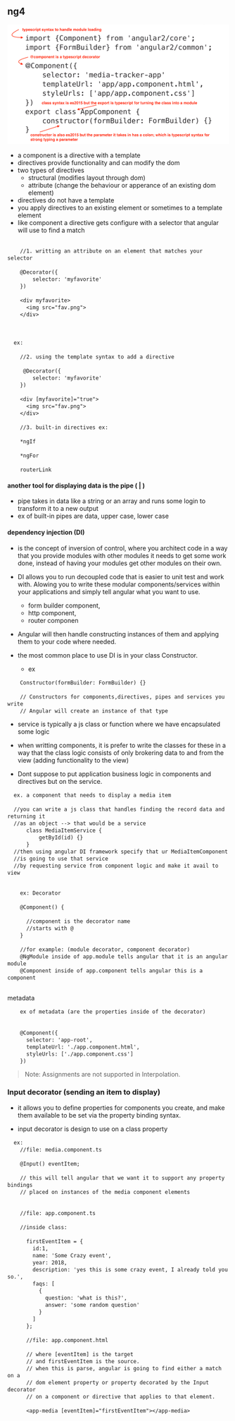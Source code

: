 ## ng4


![](assets/images/component.png)

- a component is a directive with a template
- directives provide functionality and can modify the dom
- two types of directives
  + structural (modifies layout through dom)
  + attribute (change the behaviour or apperance of an existing dom element)
- directives do not have a template
- you apply directives to an existing element or sometimes to a template element
- like component a directive gets configure with a selector that angular will
  use to find a match

```ex: 

    //1. writting an attribute on an element that matches your selector

    @Decorator({
        selector: 'myfavorite'
    })

    <div myfavorite>
      <img src="fav.png">
    </div>



  ex: 
  
    //2. using the template syntax to add a directive

     @Decorator({
        selector: 'myfavorite'
    })

    <div [myfavorite]="true">
      <img src="fav.png">
    </div>

    //3. built-in directives ex:

    *ngIf

    *ngFor

    routerLink

```

#### another tool for displaying data is the pipe ( | )

- pipe takes in data like a string or an array and runs some login to transform it
  to a new output
-  ex of built-in pipes are data, upper case, lower case

#### dependency injection (DI)

- is the concept of inversion of control, where you architect code in a way that you
  provide modules with other modules it needs to get some work done, instead of having
  your modules get other modules on their own.
- DI allows you to run decoupled code that is easier to unit test and work with.
  Alowing you to write these modular components/services within your applications and
  simply tell angular what you want to use. 
  + form builder component, 
  + http component, 
  + router componen
- Angular will then handle constructing instances of them and applying them to your code
  where needed.    

- the most common place to use DI is in your class Constructor.
  + ex

```
    Constructor(formBuilder: FormBuilder) {}

    // Constructors for components,directives, pipes and services you write
    // Angular will create an instance of that type
```

- service is typically a js class or function where we have encapsulated some logic

- when writting components, it is prefer to write the classes for these in a way that
  the class logic consists of only brokering data to and from the view (adding functionality to the view)
- Dont suppose to put application business logic in components and directives but on the
  service.

```
  ex. a component that needs to display a media item

  //you can write a js class that handles finding the record data and returning it
  //as an object --> that would be a service
      class MediaItemService {
          getById(id) {}
      }
  //then using angular DI framework specify that ur MediaItemComponent
  //is going to use that service
  //by requesting service from component logic and make it avail to view


```

```
    ex: Decorator

    @Component() {

      //component is the decorator name
      //starts with @
    }

    //for example: (module decorator, component decorator)
    @NgModule inside of app.module tells angular that it is an angular module
    @Component inside of app.component tells angular this is a component
  
```

metadata

```
    ex of metadata (are the properties inside of the decorator)

    
    @Component({
      selector: 'app-root',
      templateUrl: './app.component.html',
      styleUrls: ['./app.component.css']
    })

```

> Note: Assignments are not supported in Interpolation.


### Input decorator (sending an item to display)

- it allows you to define properties for components you create, and make them
  available to be set via the property binding syntax.

- input decorator is design to use on a class property

```
  ex:
    //file: media.component.ts

    @Input() eventItem;

    // this will tell angular that we want it to support any property bindings
    // placed on instances of the media component elements


    //file: app.component.ts

    //inside class:

      firstEventItem = {
        id:1,
        name: 'Some Crazy event',
        year: 2018,
        description: 'yes this is some crazy event, I already told you so.',
        faqs: [
          {
            question: 'what is this?',
            answer: 'some random question'
          }
        ]
      };

      //file: app.component.html

      // where [eventItem] is the target
      // and firstEventItem is the source.
      // when this is parse, angular is going to find either a match on a
      // dom element property or property decorated by the Input decorator
      // on a component or directive that applies to that element.

      <app-media [eventItem]="firstEventItem"></app-media>







```